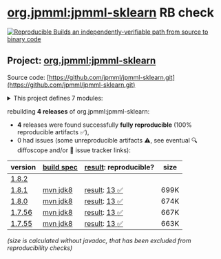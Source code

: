 [org.jpmml:jpmml-sklearn](https://central.sonatype.com/artifact/org.jpmml/jpmml-sklearn/versions) RB check
=======

[![Reproducible Builds](https://reproducible-builds.org/images/logos/rb.svg) an independently-verifiable path from source to binary code](https://reproducible-builds.org/)

## Project: [org.jpmml:jpmml-sklearn](https://central.sonatype.com/artifact/org.jpmml/jpmml-sklearn/versions)

Source code: [https://github.com/jpmml/jpmml-sklearn.git](https://github.com/jpmml/jpmml-sklearn.git)

<details><summary>This project defines 7 modules:</summary>

* [org.jpmml:jpmml-sklearn](https://central.sonatype.com/artifact/org.jpmml/jpmml-sklearn/1.8.1)
* [org.jpmml:pmml-sklearn](https://central.sonatype.com/artifact/org.jpmml/pmml-sklearn/1.8.1)
* [org.jpmml:pmml-sklearn-extension](https://central.sonatype.com/artifact/org.jpmml/pmml-sklearn-extension/1.8.1)
* [org.jpmml:pmml-sklearn-h2o](https://central.sonatype.com/artifact/org.jpmml/pmml-sklearn-h2o/1.8.1)
* [org.jpmml:pmml-sklearn-lightgbm](https://central.sonatype.com/artifact/org.jpmml/pmml-sklearn-lightgbm/1.8.1)
* [org.jpmml:pmml-sklearn-statsmodels](https://central.sonatype.com/artifact/org.jpmml/pmml-sklearn-statsmodels/1.8.1)
* [org.jpmml:pmml-sklearn-xgboost](https://central.sonatype.com/artifact/org.jpmml/pmml-sklearn-xgboost/1.8.1)
</details>

rebuilding **4 releases** of org.jpmml:jpmml-sklearn:
- **4** releases were found successfully **fully reproducible** (100% reproducible artifacts :white_check_mark:),
- 0 had issues (some unreproducible artifacts :warning:, see eventual :mag: diffoscope and/or :memo: issue tracker links):

| version | [build spec](/BUILDSPEC.md) | [result](https://reproducible-builds.org/docs/jvm/): reproducible? | size |
| -- | --------- | ------ | -- |
| [1.8.2](https://central.sonatype.com/artifact/org.jpmml/jpmml-sklearn/1.8.2/pom) | | | |
| [1.8.1](https://central.sonatype.com/artifact/org.jpmml/jpmml-sklearn/1.8.1/pom) | [mvn jdk8](jpmml-sklearn-1.8.1.buildspec) | [result](jpmml-sklearn-1.8.1.buildinfo): [13 :white_check_mark: ](jpmml-sklearn-1.8.1.buildcompare) | 699K |
| [1.8.0](https://central.sonatype.com/artifact/org.jpmml/jpmml-sklearn/1.8.0/pom) | [mvn jdk8](jpmml-sklearn-1.8.0.buildspec) | [result](jpmml-sklearn-1.8.0.buildinfo): [13 :white_check_mark: ](jpmml-sklearn-1.8.0.buildcompare) | 674K |
| [1.7.56](https://central.sonatype.com/artifact/org.jpmml/jpmml-sklearn/1.7.56/pom) | [mvn jdk8](jpmml-sklearn-1.7.56.buildspec) | [result](jpmml-sklearn-1.7.56.buildinfo): [13 :white_check_mark: ](jpmml-sklearn-1.7.56.buildcompare) | 667K |
| [1.7.55](https://central.sonatype.com/artifact/org.jpmml/jpmml-sklearn/1.7.55/pom) | [mvn jdk8](jpmml-sklearn-1.7.55.buildspec) | [result](jpmml-sklearn-1.7.55.buildinfo): [13 :white_check_mark: ](jpmml-sklearn-1.7.55.buildcompare) | 663K |

<i>(size is calculated without javadoc, that has been excluded from reproducibility checks)</i>
